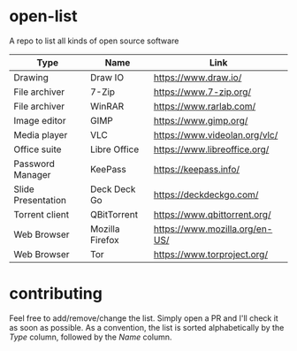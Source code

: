 # open-list
A repo to list all kinds of open source software

| Type | Name | Link |
| ------------- | ------------- | ----- |
| Drawing | Draw IO |https://www.draw.io/ |
| File archiver | 7-Zip | https://www.7-zip.org/ |
| File archiver | WinRAR | https://www.rarlab.com/ |
| Image editor | GIMP | https://www.gimp.org/ |
| Media player | VLC | https://www.videolan.org/vlc/ |
| Office suite | Libre Office | https://www.libreoffice.org/ |
| Password Manager | KeePass | https://keepass.info/ |
| Slide Presentation | Deck Deck Go | https://deckdeckgo.com/ |
| Torrent client | QBitTorrent | https://www.qbittorrent.org/ |
| Web Browser | Mozilla Firefox | https://www.mozilla.org/en-US/ |
| Web Browser | Tor | https://www.torproject.org/ |


# contributing
Feel free to add/remove/change the list. Simply open a PR and I'll check it as soon as possible. As a convention, the list is sorted alphabetically by the _Type_ column, followed by the _Name_ column.
